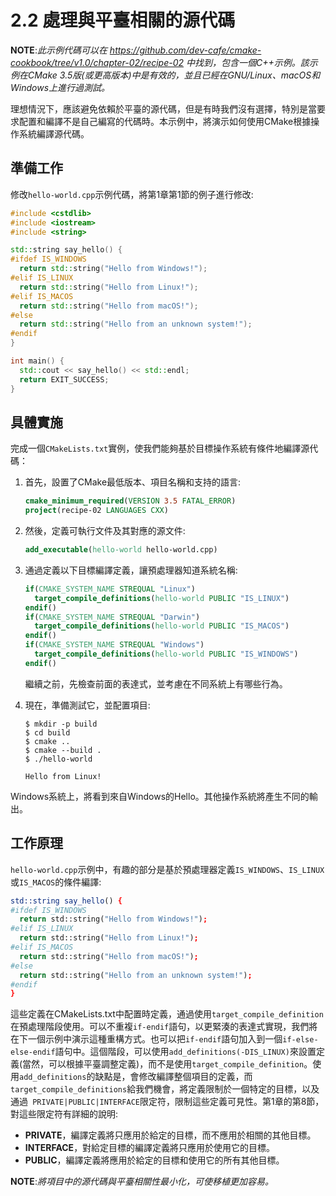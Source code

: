 # 2.2 處理與平臺相關的源代碼

**NOTE**:*此示例代碼可以在 https://github.com/dev-cafe/cmake-cookbook/tree/v1.0/chapter-02/recipe-02 中找到，包含一個C++示例。該示例在CMake 3.5版(或更高版本)中是有效的，並且已經在GNU/Linux、macOS和Windows上進行過測試。*

理想情況下，應該避免依賴於平臺的源代碼，但是有時我們沒有選擇，特別是當要求配置和編譯不是自己編寫的代碼時。本示例中，將演示如何使用CMake根據操作系統編譯源代碼。

## 準備工作

修改`hello-world.cpp`示例代碼，將第1章第1節的例子進行修改:

```c++
#include <cstdlib>
#include <iostream>
#include <string>

std::string say_hello() {
#ifdef IS_WINDOWS
  return std::string("Hello from Windows!");
#elif IS_LINUX
  return std::string("Hello from Linux!");
#elif IS_MACOS
  return std::string("Hello from macOS!");
#else
  return std::string("Hello from an unknown system!");
#endif
}

int main() {
  std::cout << say_hello() << std::endl;
  return EXIT_SUCCESS;
}
```

## 具體實施

完成一個`CMakeLists.txt`實例，使我們能夠基於目標操作系統有條件地編譯源代碼：

1. 首先，設置了CMake最低版本、項目名稱和支持的語言:

   ```cmake
   cmake_minimum_required(VERSION 3.5 FATAL_ERROR)
   project(recipe-02 LANGUAGES CXX)
   ```

2. 然後，定義可執行文件及其對應的源文件:

   ```cmake
   add_executable(hello-world hello-world.cpp)
   ```

3. 通過定義以下目標編譯定義，讓預處理器知道系統名稱:

   ```cmake
   if(CMAKE_SYSTEM_NAME STREQUAL "Linux")
     target_compile_definitions(hello-world PUBLIC "IS_LINUX")
   endif()
   if(CMAKE_SYSTEM_NAME STREQUAL "Darwin")
     target_compile_definitions(hello-world PUBLIC "IS_MACOS")
   endif()
   if(CMAKE_SYSTEM_NAME STREQUAL "Windows")
     target_compile_definitions(hello-world PUBLIC "IS_WINDOWS")
   endif()
   ```

   繼續之前，先檢查前面的表達式，並考慮在不同系統上有哪些行為。

4. 現在，準備測試它，並配置項目:

   ```shell
   $ mkdir -p build
   $ cd build
   $ cmake ..
   $ cmake --build .
   $ ./hello-world
   
   Hello from Linux!
   ```

Windows系統上，將看到來自Windows的Hello。其他操作系統將產生不同的輸出。

## 工作原理

`hello-world.cpp`示例中，有趣的部分是基於預處理器定義`IS_WINDOWS`、`IS_LINUX`或`IS_MACOS`的條件編譯:

```cmake
std::string say_hello() {
#ifdef IS_WINDOWS
  return std::string("Hello from Windows!");
#elif IS_LINUX
  return std::string("Hello from Linux!");
#elif IS_MACOS
  return std::string("Hello from macOS!");
#else
  return std::string("Hello from an unknown system!");
#endif
}
```

這些定義在CMakeLists.txt中配置時定義，通過使用`target_compile_definition`在預處理階段使用。可以不重複`if-endif`語句，以更緊湊的表達式實現，我們將在下一個示例中演示這種重構方式。也可以把`if-endif`語句加入到一個`if-else-else-endif`語句中。這個階段，可以使用`add_definitions(-DIS_LINUX)`來設置定義(當然，可以根據平臺調整定義)，而不是使用`target_compile_definition`。使用`add_definitions`的缺點是，會修改編譯整個項目的定義，而`target_compile_definitions`給我們機會，將定義限制於一個特定的目標，以及通過`  PRIVATE|PUBLIC|INTERFACE `限定符，限制這些定義可見性。第1章的第8節，對這些限定符有詳細的說明:

- **PRIVATE**，編譯定義將只應用於給定的目標，而不應用於相關的其他目標。
- **INTERFACE**，對給定目標的編譯定義將只應用於使用它的目標。
- **PUBLIC**，編譯定義將應用於給定的目標和使用它的所有其他目標。

**NOTE**:*將項目中的源代碼與平臺相關性最小化，可使移植更加容易。*